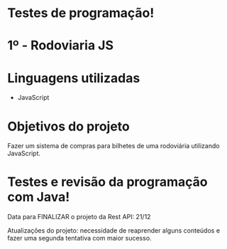 # Testes de programação!

# 1º - Rodoviaria JS

# Linguagens utilizadas

- JavaScript

# Objetivos do projeto

Fazer um sistema de compras para bilhetes de uma rodoviária utilizando JavaScript.

# Testes e revisão da programação com Java!

Data para FINALIZAR o projeto da Rest API: 21/12

Atualizações do projeto: necessidade de reaprender alguns conteúdos e fazer uma segunda tentativa com maior sucesso.



